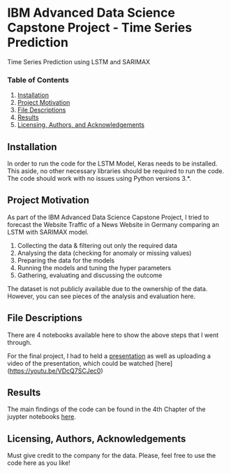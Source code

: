 # IBM Advanced Data Science Capstone Project - Time Series Prediction
Time Series Prediction using LSTM and SARIMAX


### Table of Contents

1. [Installation](#installation)
2. [Project Motivation](#motivation)
3. [File Descriptions](#files)
4. [Results](#results)
5. [Licensing, Authors, and Acknowledgements](#licensing)

## Installation <a name="installation"></a>

In order to run the code for the LSTM Model, Keras needs to be installed. This aside, no other necessary libraries should be required to run the code. The code should work with no issues using Python versions 3.*.

## Project Motivation<a name="motivation"></a>

As part of the IBM Advanced Data Science Capstone Project, I tried to forecast the Website Traffic of a News Website in Germany comparing an LSTM with SARIMAX model.

1. Collecting the data & filtering out only the required data
2. Analysing the data (checking for anomaly or missing values)
3. Preparing the data for the models
4. Running the models and tuning the hyper parameters
5. Gathering, evaluating and discussing the outcome

The dataset is not publicly available due to the ownership of the data. However, you can see pieces of the analysis and evaluation here.  


## File Descriptions <a name="files"></a>

There are 4 notebooks available here to show the above steps that I went through.  



For the final project, I had to held a [presentation](https://github.com/nilbob/adscp_time_series_prediction/blob/main/Traffic_Forecast_Prediction_Presentation(ADSCP).pdf) as well as uploading a video of the presentation, which could be watched [here] (https://youtu.be/VDcQ7SCJec0) 

## Results<a name="results"></a>

The main findings of the code can be found in the 4th Chapter of the juypter notebooks [here](https://github.com/nilbob/adscp_time_series_prediction/blob/main/04.Findings_Evaluation_Discussion_Outlook.ipynb).

## Licensing, Authors, Acknowledgements<a name="licensing"></a>

Must give credit to the company for the data. Please, feel free to use the code here as you like! 

